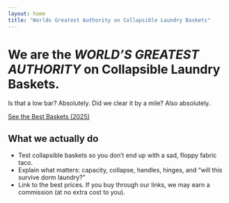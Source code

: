 ```yaml
---
layout: home
title: "Worlds Greatest Authority on Collapsible Laundry Baskets"
---
```


<div class="hero">
  <h1>We are the <em>WORLD’S GREATEST AUTHORITY</em> on Collapsible Laundry Baskets.</h1>
  <p class="sub">Is that a low bar? Absolutely. Did we clear it by a mile? Also absolutely.</p>
  <a class="cta" href="/guides/best-collapsible-laundry-baskets-2025/">See the Best Baskets (2025)</a>
</div>

<section class="trust">
  <h2>What we actually do</h2>
  <ul>
    <li>Test collapsible baskets so you don’t end up with a sad, floppy fabric taco.</li>
    <li>Explain what matters: capacity, collapse, handles, hinges, and “will this survive dorm laundry?”</li>
    <li>Link to the best prices. If you buy through our links, we may earn a commission (at no extra cost to you).</li>
  </ul>
</section>
